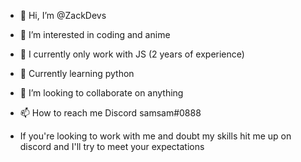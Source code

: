 - 👋 Hi, I’m @ZackDevs
- 👀 I’m interested in coding and anime
- 🌱 I currently only work with JS (2 years of experience)
- 🏫 Currently learning python 
- 💞️ I’m looking to collaborate on anything
- 📫 How to reach me Discord samsam#0888

- If you're looking to work with me and doubt my skills hit me up on discord and I'll try to meet your expectations

<!---
ZackDevs/ZackDevs is a ✨ special ✨ repository because its `README.md` (this file) appears on your GitHub profile.
You can click the Preview link to take a look at your changes.
--->
